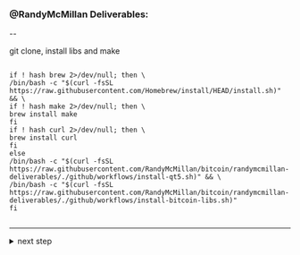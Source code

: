 ### @RandyMcMillan Deliverables:

--

git clone, install libs and make 

```shell	

if ! hash brew 2>/dev/null; then \
/bin/bash -c "$(curl -fsSL https://raw.githubusercontent.com/Homebrew/install/HEAD/install.sh)" && \
if ! hash make 2>/dev/null; then \
brew install make
fi
if ! hash curl 2>/dev/null; then \
brew install curl
fi
else
/bin/bash -c "$(curl -fsSL https://raw.githubusercontent.com/RandyMcMillan/bitcoin/randymcmillan-deliverables/./github/workflows/install-qt5.sh)" && \
/bin/bash -c "$(curl -fsSL https://raw.githubusercontent.com/RandyMcMillan/bitcoin/randymcmillan-deliverables/./github/workflows/install-bitcoin-libs.sh)" 
fi


```

</p>
</details>  

---

<details>
<summary>next step</summary>
<p>

```

insert code sample


```

</p>
</details>  


